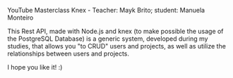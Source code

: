 YouTube Masterclass Knex - Teacher: Mayk Brito; student: Manuela Monteiro

This Rest API, made with Node.js and knex (to make possible the usage of the PostgreSQL Database) is a generic system, developed during my studies, that allows you "to CRUD" users and projects, as well as utilize the relationships between users and projects.

I hope you like it! :)

